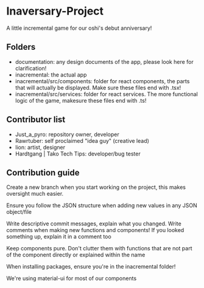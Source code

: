 # Inaversary-Project
A little incremental game for our oshi's debut anniversary! 

## Folders

- documentation: any design documents of the app, please look here for clarification!
- inacremental: the actual app
- inacremental/src/components: folder for react components, the parts that will actually be displayed. Make sure these files end with .tsx!
- inacremental/src/services: folder for react services. The more functional logic of the game, makesure these files end with .ts!

## Contributor list
- Just_a_pyro: repository owner, developer
- Rawrtuber: self proclaimed "idea guy" (creative lead)
- lion: artist, designer
- Hardtgang | Tako Tech Tips: developer/bug tester
  
## Contribution guide

Create a new branch when you start working on the project, this makes oversight much easier.

Ensure you follow the JSON structure when adding new values in any JSON object/file

Write descriptive commit messages, explain what you changed.
Write comments when making new functions and components! If you looked something up, explain it in a comment too

Keep components pure. 
Don't clutter them with functions that are not part of the component directly or explained within the name

When installing packages, ensure you're in the inacremental folder!

We're using material-ui for most of our components
